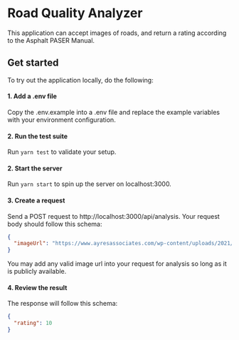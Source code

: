 # Road Quality Analyzer

This application can accept images of roads, and return a rating according to the Asphalt PASER Manual.

## Get started

To try out the application locally, do the following:

#### 1. Add a .env file

Copy the .env.example into a .env file and replace the example variables with your environment configuration.

#### 2. Run the test suite

Run `yarn test` to validate your setup.

#### 2. Start the server

Run `yarn start` to spin up the server on localhost:3000.

#### 3. Create a request

Send a POST request to http://localhost:3000/api/analysis. Your request body should follow this schema:

```json
{
  "imageUrl": "https://www.ayresassociates.com/wp-content/uploads/2021/01/STH-47-Oneida-Co-ground_8562-Blog.jpg"
}
```

You may add any valid image url into your request for analysis so long as it is publicly available.

#### 4. Review the result

The response will follow this schema:

```json
{
  "rating": 10
}
```
